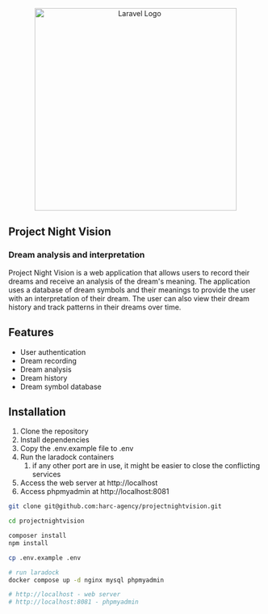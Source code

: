 <p align="center"><a href="https://laravel.com" target="_blank"><img src="https://raw.githubusercontent.com/laravel/art/master/logo-lockup/5%20SVG/2%20CMYK/1%20Full%20Color/laravel-logolockup-cmyk-red.svg" width="400" alt="Laravel Logo"></a></p>


## Project Night Vision
### Dream analysis and interpretation

Project Night Vision is a web application that allows users to record their dreams and receive an analysis of the dream's meaning. The application uses a database of dream symbols and their meanings to provide the user with an interpretation of their dream. The user can also view their dream history and track patterns in their dreams over time.

## Features

- User authentication
- Dream recording
- Dream analysis
- Dream history
- Dream symbol database

## Installation

1. Clone the repository
2. Install dependencies
3. Copy the .env.example file to .env
4. Run the laradock containers
   1. if any other port are in use, it might be easier to close the conflicting services
5. Access the web server at http://localhost
6. Access phpmyadmin at http://localhost:8081


```bash
git clone git@github.com:harc-agency/projectnightvision.git

cd projectnightvision

composer install
npm install

cp .env.example .env

# run laradock
docker compose up -d nginx mysql phpmyadmin

# http://localhost - web server
# http://localhost:8081 - phpmyadmin
 
```


